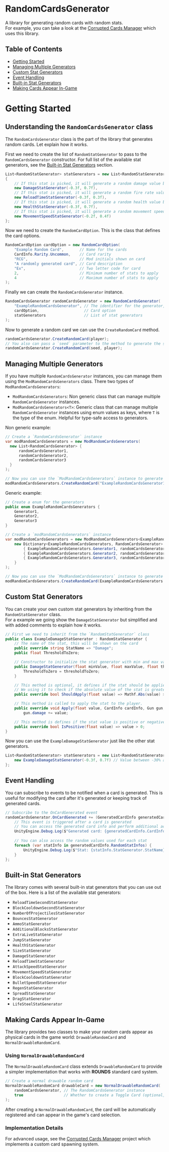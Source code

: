 # RandomCardsGenerator
A library for generating random cards with random stats.   
For example, you can take a look at the [Corrupted Cards Manager](https://github.com/AALUND13/CorruptedCardsManager) which uses this library.

## Table of Contents
- [Getting Started](#getting-started)
- [Managing Multiple Generators](#managing-multiple-generators)
- [Custom Stat Generators](#custom-stat-generators)
- [Event Handling](#event-handling)
- [Built-in Stat Generators](#built-in-stat-generators)
- [Making Cards Appear In-Game](#making-cards-appear-in-game)

# Getting Started
## Understanding the `RandomCardsGenerator` class
The `RandomCardsGenerator` class is the part of the library that generates random cards. Let explain how it works.   

First we need to create the list of `RandomStatGenerator` to pass to the `RandomCardsGenerator` constructor.
For full list of the available stat generators, see the [Built-in Stat Generators](#built-in-stat-generators) section.
```csharp
List<RandomStatGenerator> statGenerators = new List<RandomStatGenerator>
{
    // If this stat is picked, it will generate a random damage value between -30% and +70% of the damage
    new DamageStatGenerator(-0.3f, 0.7f),
    // If this stat is picked, it will generate a random fire rate value between -30% and +30% of the fire rate
    new ReloadTimeStatGenerator(-0.3f, 0.3f),
    // If this stat is picked, it will generate a random health value between -30% and +70% of the health
    new HealthStatGenerator(-0.3f, 0.7f),
    // If this stat is picked, it will generate a random movement speed value between -20% and +40% of the movement speed
    new MovementSpeedStatGenerator(-0.2f, 0.4f)
};
```

Now we need to create the `RandomCardOption`. 
This is the class that defines the card options.
```csharp
RandomCardOption cardOption = new RandomCardOption(
    "Example Random Card",       // Name for the cards
    CardInfo.Rarity.Uncommon,    // Card rarity
    "RCG",                       // Mod initials shown on card
    "A randomly generated card", // Card description
    "Ex",                        // Two letter code for card
    2,                           // Minimum number of stats to apply
    4                            // Maximum number of stats to apply
);
```

Finally we can create the `RandomCardsGenerator` instance.
```csharp
RandomCardsGenerator randomCardsGenerator = new RandomCardsGenerator(
    "ExampleRandomCardsGenerator", // The identifier for the generator, It must be unique
    cardOption,                    // Card option
    statGenerators                 // List of stat generators
);
```

Now to generate a random card we can use the `CreateRandomCard` method.
```csharp
randomCardsGenerator.CreateRandomCard(player);
// You also can pass a `seed` parameter to the method to generate the same card every time
randomCardsGenerator.CreateRandomCard(seed, player);
```

## Managing Multiple Generators
If you have multiple `RandomCardsGenerator` instances, you can manage them using the `ModRandomCardsGenerators` class. There two types of `ModRandomCardsGenerators`:
- `ModRandomCardsGenerators`: Non generic class that can manage multiple `RandomCardsGenerator` instances.
- `ModRandomCardsGenerators<T>`: Generic class that can manage multiple `RandomCardsGenerator` instances using enum values as keys, where `T` is the type of the enum. Helpful for type-safe access to generators.  

Non generic example:
```csharp
// Create a `RandomCardsGenerator` instance
var modRandomCardsGenerators = new ModRandomCardsGenerators(
  new List<RandomCardsGenerator> {
      randomCardsGenerator1,
      randomCardsGenerator2,
      randomCardsGenerator3
  }
);

// Now you can use the `ModRandomCardsGenerators` instance to generate random cards
modRandomCardsGenerators.CreateRandomCard("ExampleRandomCardsGenerator1", player);
```

Generic example:
```csharp
// Create a enum for the generators
public enum ExampleRandomCardsGenerators {
    Generator1,
    Generator2,
    Generator3
}

// Create a `modRandomCardsGenerators` instance
var modRandomCardsGenerators = new ModRandomCardsGenerators<ExampleRandomCardsGenerators>(
    new Dictionary<ExampleRandomCardsGenerators, RandomCardsGenerator> {
        { ExampleRandomCardsGenerators.Generator1, randomCardsGenerator1 },
        { ExampleRandomCardsGenerators.Generator2, randomCardsGenerator2 },
        { ExampleRandomCardsGenerators.Generator3, randomCardsGenerator3 }
    }
);

// Now you can use the `ModRandomCardsGenerators` instance to generate random cards
modRandomCardsGenerators.CreateRandomCard(ExampleRandomCardsGenerators.Generator1, player);
```

## Custom Stat Generators
You can create your own custom stat generators by inheriting from the `RandomStatGenerator` class.  
For a example we going show the `DamageStatGenerator` but simplified and with added comments to explain how it works.
```csharp
// First we need to inherit from the `RandomStatGenerator` class
public class ExampleDamageStatGenerator : RandomStatGenerator {
    // The name of the stat, this will be shown on the card
    public override string StatName => "Damage";
    public float ThresholdToZero;

    // Constructor to initialize the stat generator with min and max values
    public DamageStatGenerator(float minValue, float maxValue, float thresholdToZero = 0.05f) : base(minValue, maxValue) {
        ThresholdToZero = thresholdToZero;
    }

    // This method is optional, it defines if the stat should be applied based on the value
    // We using it to check if the absolute value of the stat is greater than or equal to the threshold
    public override bool ShouldApply(float value) => Mathf.Abs(value) >= ThresholdToZero;

    // This method is called to apply the stat to the player.
    public override void Apply(float value, CardInfo cardInfo, Gun gun, ApplyCardStats cardStats, CharacterStatModifiers statModifiers, Block block) =>
        gun.damage += value;

    // This method is defines if the stat value is positive or negative
    public override bool IsPositive(float value) => value > 0;
}
```

Now you can use the `ExampleDamageStatGenerator` just like the other stat generators.
```csharp
List<RandomStatGenerator> statGenerators = new List<RandomStatGenerator> {
    new ExampleDamageStatGenerator(-0.3f, 0.7f) // Value between -30% and +70% of the damage
};
```

## Event Handling
You can subscribe to events to be notified when a card is generated. This is useful for modifying the card after it's generated or keeping track of generated cards.

```csharp
// Subscribe to the OnCardGenerated event
randomCardsGenerator.OnCardGenerated += (GeneratedCardInfo generatedCardInfo) => {
    // This event is triggered after a card is generated
    // You can access the generated card info and perform additional actions
    UnityEngine.Debug.Log($"Generated card: {generatedCardInfo.CardInfo.cardName}");
    
    // You can also access the random values used for each stat
    foreach (var statInfo in generatedCardInfo.RandomStatInfos) {
        UnityEngine.Debug.Log($"Stat: {statInfo.StatGenerator.StatName}, Value: {statInfo.Value}");
    }
};
```

## Built-in Stat Generators
The library comes with several built-in stat generators that you can use out of the box. 
Here is a list of the available stat generators:  
- `ReloadTimeSecondStatGenerator`
- `BlockCooldownSecondStatGenerator`
- `NumberOfProjectilesStatGenerator`
- `BouncesStatGenerator`
- `AmmoStatGenerator`
- `AdditionalBlocksStatGenerator`
- `ExtraLiveStatGenerator`
- `JumpStatGenerator`
- `HealthStatGenerator`
- `SizeStatGenerator`
- `DamageStatGenerator`
- `ReloadTimeStatGenerator`
- `AttackSpeedStatGenerator`
- `MovementSpeedStatGenerator`
- `BlockCooldownStatGenerator`
- `BulletSpeedStatGenerator`
- `RegenStatGenerator`
- `SpreadStatGenerator`
- `DragStatGenerator`
- `LifeSteelStatGenerator`

## Making Cards Appear In-Game
The library provides two classes to make your random cards appear as physical cards in the game world: `DrawableRandomCard` and `NormalDrawableRandomCard`.

### Using `NormalDrawableRandomCard`
The `NormalDrawableRandomCard` class extends `DrawableRandomCard` to provide a simpler implementation that works with **ROUNDS** standard card system.
```csharp
// Create a normal drawable random card
NormalDrawableRandomCard drawableCard = new NormalDrawableRandomCard(
    randomCardsGenerator, // The RandomCardsGenerator instance
    true                  // Whether to create a Toggle Card (optional, defaults to true)
);
```

After creating a `NormalDrawableRandomCard`, the card will be automatically registered and can appear in the game's card selection.

### Implementation Details
For advanced usage, see the [Corrupted Cards Manager](https://github.com/AALUND13/CorruptedCardsManager) project which implements a custom card spawning system. 